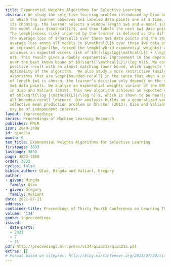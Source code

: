 ```yaml
---
title: Exponential Weights Algorithms for Selective Learning
abstract: We study the selective learning problem introduced by Qiao and Valiant (2019),
  in which the learner observes $n$ labeled data points one at a time. At a time of
  its choosing, the learner selects a window length $w$ and a model $\hat\ell$ from
  the model class $\mathcal{L}$, and then labels the next $w$ data points using $\hat\ell$.
  The \emph{excess risk} incurred by the learner is defined as the difference between
  the average loss of $\hat\ell$ over those $w$ data points and the smallest possible
  average loss among all models in $\mathcal{L}$ over those $w$ data points.  We give
  an improved algorithm, termed the \emph{hybrid exponential weights} algorithm, that
  achieves an expected excess risk of $O((\log\log|\mathcal{L}| + \log\log n)/\log
  n)$. This result gives a doubly exponential improvement in the dependence on $|\mathcal{L}|$
  over the best known bound of $O(\sqrt{|\mathcal{L}|/\log n})$. We complement the
  positive result with an almost matching lower bound, which suggests the worst-case
  optimality of the algorithm.  We also study a more restrictive family of learning
  algorithms that are \emph{bounded-recall} in the sense that when a prediction window
  of length $w$ is chosen, the learner’s decision only depends on the most recent
  $w$ data points. We analyze an exponential weights variant of the ERM algorithm
  in Qiao and Valiant (2019). This new algorithm achieves an expected excess risk
  of $O(\sqrt{\log |\mathcal{L}|/\log n})$, which is shown to be nearly optimal among
  all bounded-recall learners. Our analysis builds on a generalized version of the
  selective mean prediction problem in Drucker (2013); Qiao and Valiant (2019), which
  may be of independent interest.
layout: inproceedings
series: Proceedings of Machine Learning Research
publisher: PMLR
issn: 2640-3498
id: qiao21a
month: 0
tex_title: Exponential Weights Algorithms for Selective Learning
firstpage: 3833
lastpage: 3858
page: 3833-3858
order: 3833
cycles: false
bibtex_author: Qiao, Mingda and Valiant, Gregory
author:
- given: Mingda
  family: Qiao
- given: Gregory
  family: Valiant
date: 2021-07-21
address:
container-title: Proceedings of Thirty Fourth Conference on Learning Theory
volume: '134'
genre: inproceedings
issued:
  date-parts:
  - 2021
  - 7
  - 21
pdf: http://proceedings.mlr.press/v134/qiao21a/qiao21a.pdf
extras: []
# Format based on citeproc: http://blog.martinfenner.org/2013/07/30/citeproc-yaml-for-bibliographies/
---
```

